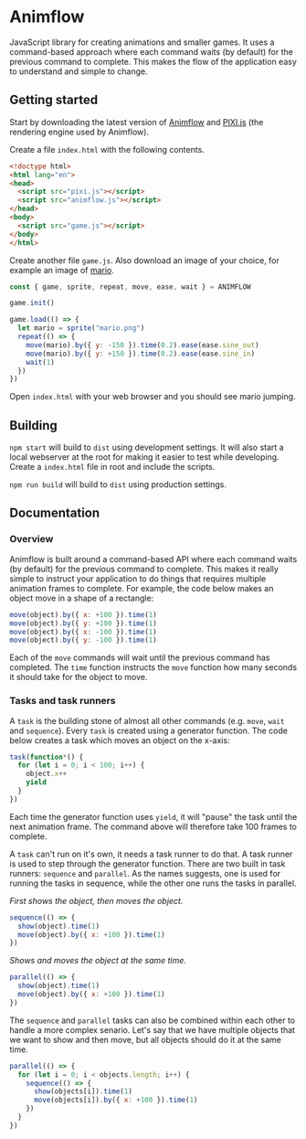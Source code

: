 # Animflow

JavaScript library for creating animations and smaller games. It uses a 
command-based approach where each command waits (by default) for the previous
command to complete. This makes the flow of the application easy to understand
and simple to change.

## Getting started

Start by downloading the latest version of [Animflow](https://github.com/jnsmalm/animflow/releases/latest) 
and [PIXI.js](https://github.com/pixijs/pixi.js/releases/latest) (the rendering 
engine used by Animflow).

Create a file `index.html` with the following contents.

```html
<!doctype html>
<html lang="en">
<head>
  <script src="pixi.js"></script>
  <script src="animflow.js"></script>
</head>
<body>
  <script src="game.js"></script>
</body>
</html>
```

Create another file `game.js`. Also download an image of your choice, for example 
an image of [mario](https://www.google.com/search?q=mario+png&source=lnms&tbm=isch&sa=X&ved=0ahUKEwj0hfvpprvhAhWs5KYKHSk7DXEQ_AUIDigB&biw=1033&bih=540&dpr=2).

```javascript
const { game, sprite, repeat, move, ease, wait } = ANIMFLOW

game.init()

game.load(() => {
  let mario = sprite("mario.png")
  repeat(() => {
    move(mario).by({ y: -150 }).time(0.2).ease(ease.sine_out)
    move(mario).by({ y: +150 }).time(0.2).ease(ease.sine_in)
    wait(1)
  })
})
```

Open `index.html` with your web browser and you should see mario jumping.

## Building

`npm start` will build to `dist` using development settings. It will also start 
a local webserver at the root for making it easier to test while developing. 
Create a `index.html` file in root and include the scripts.

`npm run build` will build to `dist` using production settings.

## Documentation

### Overview

Animflow is built around a command-based API where each command waits (by 
default) for the previous command to complete. This makes it really simple to 
instruct your application to do things that requires multiple animation frames 
to complete. For example, the code below makes an object move in a shape of a 
rectangle:

```javascript
move(object).by({ x: +100 }).time(1)
move(object).by({ y: +100 }).time(1)
move(object).by({ x: -100 }).time(1)
move(object).by({ y: -100 }).time(1)
```
Each of the `move` commands will wait until the previous command has completed. 
The `time` function instructs the `move` function how many seconds it should 
take for the object to move.

### Tasks and task runners

A `task` is the building stone of almost all other commands (e.g. `move`, 
`wait` and `sequence`). Every `task` is created using a generator 
function. The code below creates a task which moves an object on the x-axis:

```javascript
task(function*() {
  for (let i = 0; i < 100; i++) {
    object.x++
    yield
  }
})
```
Each time the generator function uses `yield`, it will "pause" the task until 
the next animation frame. The command above will therefore take 100 frames to
complete.

A `task` can't run on it's own, it needs a task runner to do that. A task runner 
is used to step through the generator function. There are two built in task 
runners: `sequence` and `parallel`. As the names suggests, one is used for 
running the tasks in sequence, while the other one runs the tasks in parallel.

*First shows the object, then moves the object.*

```javascript
sequence(() => {
  show(object).time(1)
  move(object).by({ x: +100 }).time(1)
})
```
*Shows and moves the object at the same time.*

```javascript
parallel(() => {
  show(object).time(1)
  move(object).by({ x: +100 }).time(1)
})
```
The `sequence` and `parallel` tasks can also be combined within each other to
handle a more complex senario. Let's say that we have multiple objects that we
want to show and then move, but all objects should do it at the same time.

```javascript
parallel(() => {
  for (let i = 0; i < objects.length; i++) {
    sequence(() => {
      show(objects[i]).time(1)
      move(objects[i]).by({ x: +100 }).time(1)
    })
  }
})
```